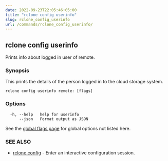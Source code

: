 ```yaml
---
date: 2022-09-23T22:05:46+05:00
title: "rclone config userinfo"
slug: rclone_config_userinfo
url: /commands/rclone_config_userinfo/
---
```

## rclone config userinfo

Prints info about logged in user of remote.

### Synopsis


This prints the details of the person logged in to the cloud storage
system.


```
rclone config userinfo remote: [flags]
```

### Options

```
  -h, --help   help for userinfo
      --json   Format output as JSON
```

See the [global flags page](/flags/) for global options not listed here.

### SEE ALSO

* [rclone config](/commands/rclone_config/)	 - Enter an interactive configuration session.

